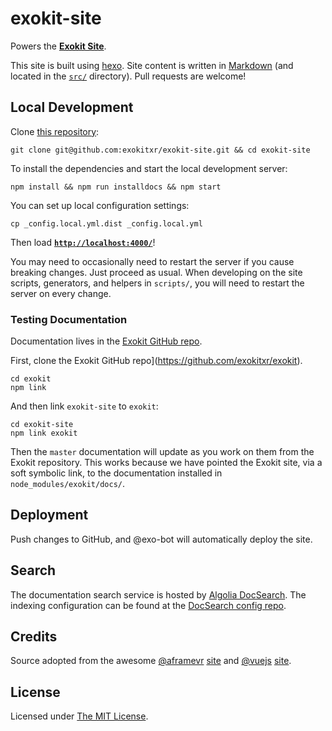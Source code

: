 # exokit-site

Powers the **[Exokit Site](https://exokit.org/)**.

This site is built using [hexo](http://hexo.io/). Site content is written in
[Markdown](http://daringfireball.net/projects/markdown/syntax) (and located in
the [`src/`](src/) directory). Pull requests are welcome!

## Local Development

Clone [this repository](https://github.com/exokitxr/exokit-site):

    git clone git@github.com:exokitxr/exokit-site.git && cd exokit-site

To install the dependencies and start the local development server:

    npm install && npm run installdocs && npm start

You can set up local configuration settings:

    cp _config.local.yml.dist _config.local.yml

Then load __[`http://localhost:4000/`](http://localhost:4000/)__!

You may need to occasionally need to restart the server if you cause breaking
changes. Just proceed as usual. When developing on the site scripts,
generators, and helpers in `scripts/`, you will need to restart the server on
every change.

### Testing Documentation

Documentation lives in the [Exokit GitHub
repo](https://github.com/exokitxr/exokit/tree/master/docs).

First, clone the Exokit GitHub repo](https://github.com/exokitxr/exokit).

    cd exokit
    npm link

And then link `exokit-site` to `exokit`:

    cd exokit-site
    npm link exokit

Then the `master` documentation will update as you work on them from the
Exokit repository. This works because we have pointed the Exokit site, via a
soft symbolic link, to the documentation installed in
`node_modules/exokit/docs/`.


## Deployment

Push changes to GitHub, and @exo-bot will automatically deploy the site.


## Search

The documentation search service is hosted by [Algolia
DocSearch](https://community.algolia.com/docsearch/). The indexing
configuration can be found at the [DocSearch config
repo](https://github.com/algolia/docsearch-configs/blob/master/configs/exokit.json).

## Credits

Source adopted from the awesome [@aframevr](https://github.com/aframevr/) [site](https://aframe.io) and [@vuejs](https://github.com/vuejs/)
[site](https://github.com/vuejs/vuejs.org/).

## License

Licensed under [The MIT License](LICENSE).
